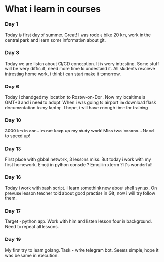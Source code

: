 # What i learn in courses
### Day 1
Today is first day of summer. Great! 
I was rode a bike 20 km, work in the central park and learn some information about git.

### Day 3
Today we are listen about CI/CD conception. It is wery intresting.
Some stuff will be wery difficult, need more time to undestand it.
All students rescieve intresting home work, i think i can start make it tomorrow.

### Day 6
Today i chandged my location to Rostov-on-Don. Now my localtime is GMT+3 and i need to adopt.
When i was going to airport im download flask documentation to my laptop. I hope, i will have enough time for training.

### Day 10
3000 km in car... Im not keep up my study work! Miss two lessons... Need to speed up!

### Day 13
First place with global network, 3 lessons miss. 
But today i work with my first homework. Emoji in python console ? Emoji in xterm ? It's wonderful!

### Day 16
Today i work with bash script. I learn somethink new about shell syntax. On prevuse lesson teacher told about good practise in Git, now i will try follow them.

### Day 17
Target - python app. Work with him and listen lesson four in background. Need to repeat all lessons. 

### Day 19
My first try to learn golang. Task - write telegram bot. Seems simple, hope it was be same in execution.
